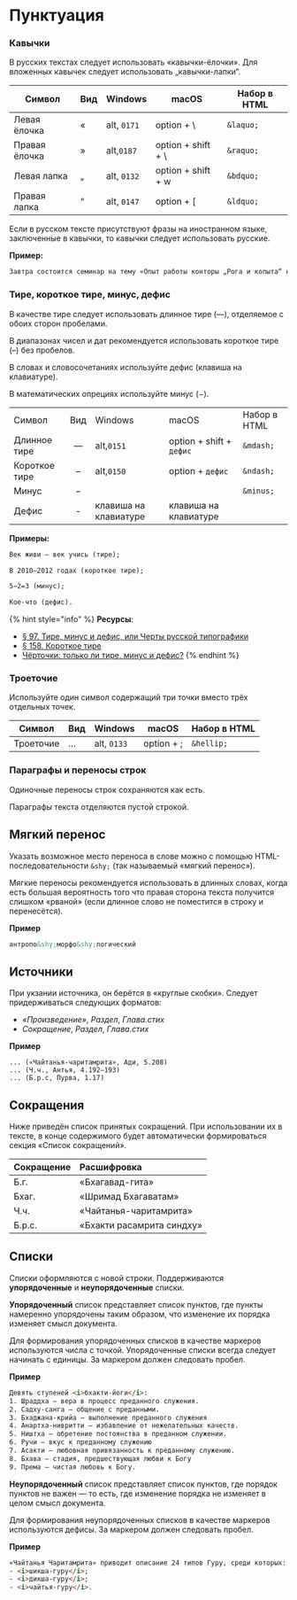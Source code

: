 # Пунктуация

### Кавычки

В русских текстах следует использовать «кавычки-ёлочки». Для вложенных кавычек следует использовать „кавычки-лапки“.

| Символ        | Вид | Windows     | macOS               | Набор в HTML |
| ------------- | --- | ----------- | ------------------- | ------------ |
| Левая ёлочка  | «   | alt, `0171` | option + \\         | `&laquo;`    |
| Правая ёлочка | »   | alt,`0187`  | option + shift + \\ | `&raquo;`    |
| Левая лапка   | „   | alt, `0132` | option + shift + w  | `&bdquo;`    |
| Правая лапка  | “   | alt, `0147` | option + \[         | `&ldquo;`    |

Если в русском тексте присутствуют фразы на иностранном языке, заключенные в кавычки, то кавычки следует использовать русские.

**Пример:**

```html
Завтра состоится семинар на тему «Опыт работы конторы „Рога и копыта“ на отечественном рынке».
```

### Тире, короткое тире, минус, дефис

В качестве тире следует использовать длинное тире (—), отделяемое с обоих сторон пробелами.&#x20;

В диапазонах чисел и дат рекомендуется использовать короткое тире (–) без пробелов.&#x20;

В словах и словосочетаниях используйте дефис (клавиша на клавиатуре).&#x20;

В математических опрециях используйте минус (−).

|               |     |                       |                          |              |
| ------------- | :-: | --------------------- | ------------------------ | ------------ |
| Символ        | Вид | Windows               | macOS                    | Набор в HTML |
| Длинное тире  |  —  | alt,`0151`            | option + shift + `дефис` | `&mdash;`    |
| Короткое тире |  –  | alt,`0150`            | option + `дефис`         | `&ndash;`    |
| Минус         |  −  |                       |                          | `&minus;`    |
| Дефис         |  -  | клавиша на клавиатуре | клавиша на клавиатуре    |              |

**Примеры:**

```html
Век живи — век учись (тире);

В 2010–2012 годах (короткое тире);

5−2=3 (минус);

Кое-что (дефис).
```

{% hint style="info" %}
**Ресурсы**:

* [§ 97. Тире, минус и дефис, или Черты русской типографики](https://www.artlebedev.ru/kovodstvo/sections/97/)
* [§ 158. Короткое тире](https://www.artlebedev.ru/kovodstvo/sections/158/)
* [Чёрточки: только ли тире, минус и дефис?](https://habr.com/ru/post/20588/)
{% endhint %}

### Троеточие

Используйте один символ содержащий три точки вместо трёх отдельных точек.

| Символ    | Вид | Windows     | macOS      | Набор в HTML |
| --------- | --- | ----------- | ---------- | ------------ |
| Троеточие | …   | alt, `0133` | option + ; | `&hellip;`   |

### Параграфы и переносы строк

Одиночные переносы строк сохраняются как есть.&#x20;

Параграфы текста отделяются пустой строкой.

## Мягкий перенос
Указать возможное место переноса в слове можно с помощью HTML-последовательности `&shy;` (так называемый «мягкий перенос»).

Мягкие переносы рекомендуется использовать в длинных словах, когда есть большая вероятность того что правая сторона текста получится слишком «рваной» (если длинное слово не помес­тится в строку и перенесётся).

**Пример**
```html
антропо&shy;морфо&shy;логический
```

## Источники
При укзании источника, он берётся в «круглые скобки». Следует придерживаться следующих форматов:  

- _«Произведение»_, _Раздел_, _Глава.стих_  
- _Сокращение_, _Раздел_, _Глава.стих_

**Пример**
```  
... («Чайтанья-чаритамрита», Ади, 5.208)  
... (Ч.ч., Антья, 4.192–193)  
... (Б.р.с, Пурва, 1.17)
```

## Сокращения
Ниже приведён список принятых сокращений. При использовании их в тексте, в конце содержимого будет автоматически формироваться секция «Список сокращений».

| Сокращение | Расшифровка |
|:---|:---|
| Б.г. | «Бхагавад-гита» |
| Бхаг. | «Шримад Бхагаватам» |
| Ч.ч. | «Чайтанья-чаритамрита» |
| Б.р.с. | «Бхакти расамрита синдху» |


## Списки
Списки оформляются с новой строки. Поддерживаются **упорядоченные** и **неупорядоченные** списки.

**Упорядоченный** список представляет список пунктов, где пункты намеренно упорядочены таким образом, что изменение их порядка изменяет смысл документа.

Для формирования упорядоченных списков в качестве маркеров используются числа с точкой. Упорядоченные списки всегда следует начинать с единицы. За маркером должен следовать пробел.

**Пример**
```html
Девять ступеней <i>бхакти-йоги</i>:
1. Шраддха — вера в процесс преданного служения.
2. Садху-санга — общение с преданными.
3. Бхаджана-крийа — выполнение преданного служения
4. Анартха-нивритти — избавление от нежелательных качеств.
5. Ништха — обретение постоянства в преданном служении.
6. Ручи — вкус к преданному служению
7. Асакти — любовная привязанность к преданному служению.
8. Бхава — стадия, предшествующая любви к Богу
9. Према — чистая любовь к Богу.
```

**Неупорядоченный** список представляет список пунктов, где порядок пунктов не важен — то есть, где изменение порядка не изменяет в целом смысл документа.

Для формирования неупорядоченных списков в качестве маркеров используются дефисы. За маркером должен следовать пробел.

**Пример**
```html
«Чайтанья Чаритамрита» приводит описание 24 типов Гуру, среди которых:
- <i>шикша-гуру</i>;
- <i>дикша-гуру</i>;
- <i>чайтья-гуру</i>.
```
